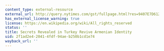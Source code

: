 ```yaml
---
content_type: external-resource
external_url: http://query.nytimes.com/gst/fullpage.html?res=9407E7D6123EF933A25752C0A9669D8B63&pagewanted=all
has_external_license_warning: true
license: https://en.wikipedia.org/wiki/All_rights_reserved
status: ''
title: Secrets Revealed in Turkey Revive Armenian Identity
uid: 2f1ad2e4-2041-4fdf-94ae-b250b1cd1e74
wayback_url: ''
---
```

